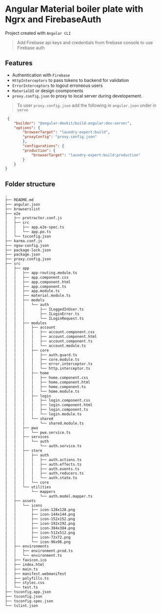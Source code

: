 # Angular Material boiler plate with Ngrx and FirebaseAuth

Project created with `Angular CLI`

> Add Firebase api keys and credentials from firebase console to use Firebase auth


## Features
- Authentication with `Firebase`
- `HttpInterceptors` to pass tokens to backend for validation
- `ErrorInterceptors` to logout erroneous users
- `MaterialUI` or design coomponents
- `proxy.config.json` to proxy to local server during developement.

> To user `proxy.config.json` add the following in `angular.json` under in `serve`
```json
 {
    "builder": "@angular-devkit/build-angular:dev-server",
    "options": {
        "browserTarget": "laundry-expert:build",
        "proxyConfig": "proxy.config.json"
        },
        "configurations": {
        "production": {
            "browserTarget": "laundry-expert:build:production"
        }
    }
}
```

## Folder structure
```bash
.
├── README.md
├── angular.json
├── browserslist
├── e2e
│   ├── protractor.conf.js
│   ├── src
│   │   ├── app.e2e-spec.ts
│   │   └── app.po.ts
│   └── tsconfig.json
├── karma.conf.js
├── ngsw-config.json
├── package-lock.json
├── package.json
├── proxy.config.json
├── src
│   ├── app
│   │   ├── app-routing.module.ts
│   │   ├── app.component.css
│   │   ├── app.component.html
│   │   ├── app.component.ts
│   │   ├── app.module.ts
│   │   ├── material.module.ts
│   │   ├── models
│   │   │   └── auth
│   │   │       ├── ILoggedInUser.ts
│   │   │       ├── ILoginError.ts
│   │   │       └── ILoginRequest.ts
│   │   ├── modules
│   │   │   ├── account
│   │   │   │   ├── account.component.css
│   │   │   │   ├── account.component.html
│   │   │   │   ├── account.component.ts
│   │   │   │   └── account.module.ts
│   │   │   ├── core
│   │   │   │   ├── auth.guard.ts
│   │   │   │   ├── core.module.ts
│   │   │   │   ├── error.interceptor.ts
│   │   │   │   └── http.interceptor.ts
│   │   │   ├── home
│   │   │   │   ├── home.component.css
│   │   │   │   ├── home.component.html
│   │   │   │   ├── home.component.ts
│   │   │   │   └── home.module.ts
│   │   │   ├── login
│   │   │   │   ├── login.component.css
│   │   │   │   ├── login.component.html
│   │   │   │   ├── login.component.ts
│   │   │   │   └── login.module.ts
│   │   │   └── shared
│   │   │       └── shared.module.ts
│   │   ├── pwa
│   │   │   └── pwa.service.ts
│   │   ├── services
│   │   │   └── auth
│   │   │       └── auth.service.ts
│   │   ├── store
│   │   │   ├── auth
│   │   │   │   ├── auth.actions.ts
│   │   │   │   ├── auth.effects.ts
│   │   │   │   ├── auth.events.ts
│   │   │   │   ├── auth.reducers.ts
│   │   │   │   └── auth.state.ts
│   │   │   └── core
│   │   └── utilities
│   │       └── mappers
│   │           └── auth.model.mapper.ts
│   ├── assets
│   │   └── icons
│   │       ├── icon-128x128.png
│   │       ├── icon-144x144.png
│   │       ├── icon-152x152.png
│   │       ├── icon-192x192.png
│   │       ├── icon-384x384.png
│   │       ├── icon-512x512.png
│   │       ├── icon-72x72.png
│   │       └── icon-96x96.png
│   ├── environments
│   │   ├── environment.prod.ts
│   │   └── environment.ts
│   ├── favicon.ico
│   ├── index.html
│   ├── main.ts
│   ├── manifest.webmanifest
│   ├── polyfills.ts
│   ├── styles.css
│   └── test.ts
├── tsconfig.app.json
├── tsconfig.json
├── tsconfig.spec.json
└── tslint.json
```